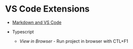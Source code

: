 # VS Code Extensions

- [Markdown and VS Code](https://code.visualstudio.com/docs/languages/markdown)

- Typescript
  - *View in Browser* - Run project in browser with CTL+F1

